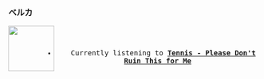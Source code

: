 ### ベルカ
<div align="center">
<kbd>
<a href="https://www.youtube.com/results?search_query=Tennis+Please+Don&#39;t+Ruin+This+for+Me" target="_blank">
    <img align="left" width="92" height="92" src="https:&#x2F;&#x2F;lastfm.freetls.fastly.net&#x2F;i&#x2F;u&#x2F;174s&#x2F;97f9f1c599d8ee675192fef21ea40feb.jpg">
</a>
</br></br>
<ul><li>
<p align="center"><img height="14" width="14" src=> Currently listening to <b><a href="https://www.youtube.com/results?search_query=Tennis+Please+Don&#39;t+Ruin+This+for+Me" target="_blank">Tennis - Please Don&#39;t Ruin This for Me</a> </b></p>
</li></ul>
</kbd>
</div>